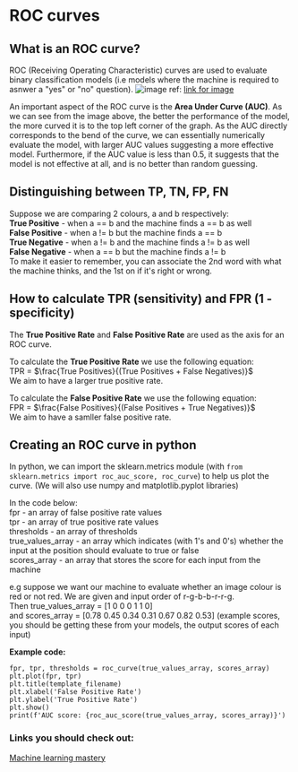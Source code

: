 # ROC curves  

## What is an ROC curve?  

ROC (Receiving Operating Characteristic) curves are used to evaluate binary classification models (i.e models where the machine is required to asnwer a "yes" or "no" question). 
![image](https://github.com/user-attachments/assets/e5a07f69-68fe-4409-bf52-756d40f73105)
ref: [link for image](https://spotintelligence.com/2024/06/17/roc-auc-curve-in-machine-learning/)

An important aspect of the ROC curve is the **Area Under Curve (AUC)**. As we can see from the image above, the better the performance of 
the model, the more curved it is to the top left corner of the graph. As the AUC directly corresponds to the bend of the curve, we can 
essentially numerically evaluate the model, with larger AUC values suggesting a more effective model. Furthermore, if the AUC value is 
less than 0.5, it suggests that the model is not effective at all, and is no better than random guessing. 

## Distinguishing between TP, TN, FP, FN  

Suppose we are comparing 2 colours, a and b respectively:  
**True Positive** - when a == b and the machine finds a == b as well  
**False Positive** - when a != b but the machine finds a == b  
**True Negative** - when a != b and the machine finds a != b as well  
**False Negative** - when a == b but the machine finds a != b  
To make it easier to remember, you can associate the 2nd word with what the machine thinks, and the 1st on if it's right or wrong.   

## How to calculate TPR (sensitivity) and FPR (1 - specificity)  

The **True Positive Rate** and **False Positive Rate** are used as the axis for an ROC curve.  

To calculate the **True Positive Rate** we use the following equation:  
TPR = $\frac{True Positives}{(True Positives + False Negatives)}$  
We aim to have a larger true positive rate. 

To calculate the **False Positive Rate** we use the following equation:  
FPR = $\frac{False Positives}{(False Positives + True Negatives)}$  
We aim to have a samller false positive rate.  


## Creating an ROC curve in python

In python, we can import the sklearn.metrics module (with `from sklearn.metrics import roc_auc_score, roc_curve`) to help us plot the 
curve. (We will also use numpy and matplotlib.pyplot libraries)  

In the code below:  
fpr - an array of false positive rate values  
tpr - an array of true positive rate values  
thresholds - an array of thresholds  
true_values_array - an array which indicates (with 1's and 0's) whether the input at the position should evaluate to true or false  
scores_array - an array that stores the score for each input from the machine  

e.g suppose we want our machine to evaluate whether an image colour is red or not red. We are given and input order of r-g-b-b-r-r-g.  
Then true_values_array = \[1 0 0 0 1 1 0\]  
and scores_array = \[0.78 0.45 0.34 0.31 0.67 0.82 0.53\] (example scores, you should be getting these from your models, the output scores of each input)  


**Example code:**  
```
fpr, tpr, thresholds = roc_curve(true_values_array, scores_array)  
plt.plot(fpr, tpr)  
plt.title(template_filename)  
plt.xlabel('False Positive Rate')  
plt.ylabel('True Positive Rate')  
plt.show()  
print(f'AUC score: {roc_auc_score(true_values_array, scores_array)}')  
```


### Links you should check out:  
[Machine learning mastery](https://machinelearningmastery.com/roc-curves-and-precision-recall-curves-for-classification-in-python/)  


